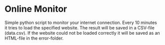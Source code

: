 # Online Monitor
Simple python script to monitor your internet connection. Every 10 minutes it tries to load the specified website. The result will be saved in a CSV-file (data.csv). If the website could not be loaded correctly it will be saved as an HTML-file in the error-folder.